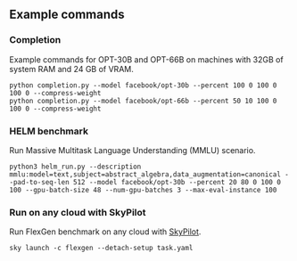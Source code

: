 ## Example commands

### Completion
Example commands for OPT-30B and OPT-66B on machines with 32GB of system RAM and 24 GB of VRAM.
```
python completion.py --model facebook/opt-30b --percent 100 0 100 0 100 0 --compress-weight
python completion.py --model facebook/opt-66b --percent 50 10 100 0 100 0 --compress-weight
```

### HELM benchmark
Run Massive Multitask Language Understanding (MMLU) scenario.
```
python3 helm_run.py --description mmlu:model=text,subject=abstract_algebra,data_augmentation=canonical --pad-to-seq-len 512 --model facebook/opt-30b --percent 20 80 0 100 0 100 --gpu-batch-size 48 --num-gpu-batches 3 --max-eval-instance 100
```

### Run on any cloud with SkyPilot
Run FlexGen benchmark on any cloud with [SkyPilot](http://skypilot.co).
```
sky launch -c flexgen --detach-setup task.yaml
```
